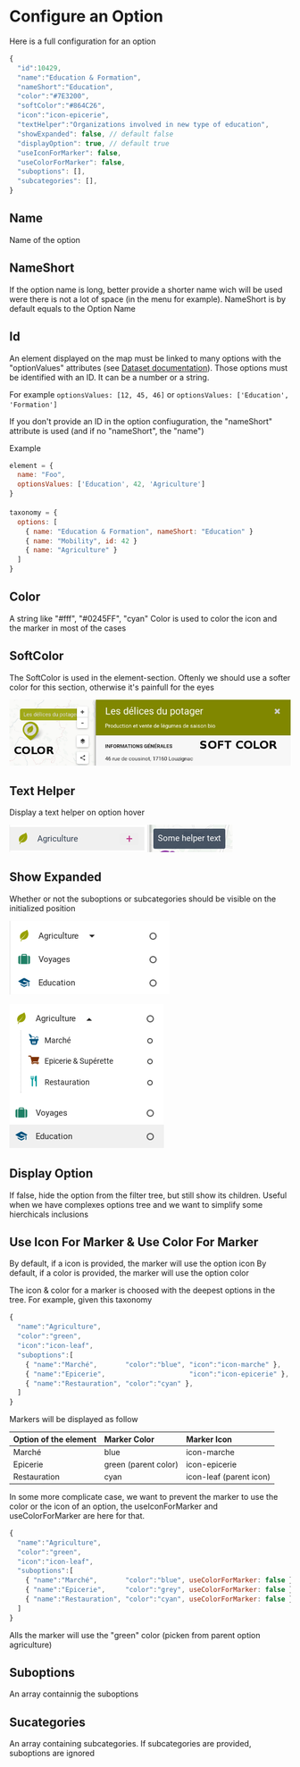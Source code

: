 Configure an Option
==================

Here is a full configuration for an option

```javascript
{
  "id":10429,
  "name":"Education & Formation",
  "nameShort":"Education", 
  "color":"#7E3200",
  "softColor":"#864C26", 
  "icon":"icon-epicerie",
  "textHelper":"Organizations involved in new type of education",
  "showExpanded": false, // default false
  "displayOption": true, // default true
  "useIconForMarker": false,
  "useColorForMarker": false,
  "suboptions": [],
  "subcategories": [],
}
```

Name
----
Name of the option

NameShort
--------
If the option name is long, better provide a shorter name wich will be used were there is not a lot of space (in the menu for example). NameShort is by default equals to the Option Name

Id
--

An element displayed on the map must be linked to many options with the "optionValues" attributes (see [Dataset documentation](dataset.md)). Those options must be identified with an ID. It can be a number or a string.

For example
```optionsValues: [12, 45, 46]``` or
```optionsValues: ['Education', 'Formation']```

If you don't provide an ID in the option confiuguration, the "nameShort" attribute is used (and if no "nameShort", the "name")

Example
```javascript
element = {
  name: "Foo",
  optionsValues: ['Education', 42, 'Agriculture']
}

taxonomy = {
  options: [
    { name: "Education & Formation", nameShort: "Education" }
    { name: "Mobility", id: 42 }
    { name: "Agriculture" }
  ]
}
```

Color
-----
A string like "#fff", "#0245FF", "cyan"
Color is used to color the icon and the marker in most of the cases

SoftColor
---------
The SoftColor is used in the element-section. Oftenly we should use a softer color for this section, otherwise it's painfull for the eyes

![alt img](images/soft-color.png "Soft Color")

Text Helper
----------
Display a text helper on option hover

![alt img](images/option-text-helper.png "Text Helper")

Show Expanded
-------------
Whether or not the suboptions or subcategories should be visible on the initialized position

![alt img](images/option-non-expanded.png "Text Helper")

![alt img](images/option-expanded.png "Text Helper")

Display Option
--------------
If false, hide the option from the filter tree, but still show its children. Useful when we have complexes options tree and we want to simplify some hierchicals inclusions

Use Icon For Marker & Use Color For Marker
------------------------------------------
By default, if a icon is provided, the marker will use the option icon
By default, if a color is provided, the marker will use the option color

The icon & color for a marker is choosed with the deepest options in the tree. For example, given this taxonomy

```javascript
{
  "name":"Agriculture",
  "color":"green",
  "icon":"icon-leaf",
  "suboptions":[
    { "name":"Marché",       "color":"blue", "icon":"icon-marche" },
    { "name":"Epicerie",                     "icon":"icon-epicerie" },
    { "name":"Restauration", "color":"cyan" },
  ]
}
```
Markers will be displayed as follow 

| Option of the element | Marker Color | Marker Icon	|
|:--	|:--	|:--	|
| Marché 	| blue	| icon-marche	|
| Epicerie 	| green (parent color) | icon-epicerie 	|
| Restauration| cyan | icon-leaf (parent icon)	|

In some more complicate case, we want to prevent the marker to use the color or the icon of an option, the useIconForMarker and useColorForMarker are here for that.

```javascript
{
  "name":"Agriculture",
  "color":"green",
  "icon":"icon-leaf",
  "suboptions":[
    { "name":"Marché",       "color":"blue", useColorForMarker: false },
    { "name":"Epicerie",     "color":"grey", useColorForMarker: false },
    { "name":"Restauration", "color":"cyan", useColorForMarker: false },
  ]
}
```
Alls the marker will use the "green" color (picken from parent option agriculture)

Suboptions
----------
An array containnig the suboptions

Sucategories
------------
An array containing subcategories. If subcategories are provided, suboptions are ignored
